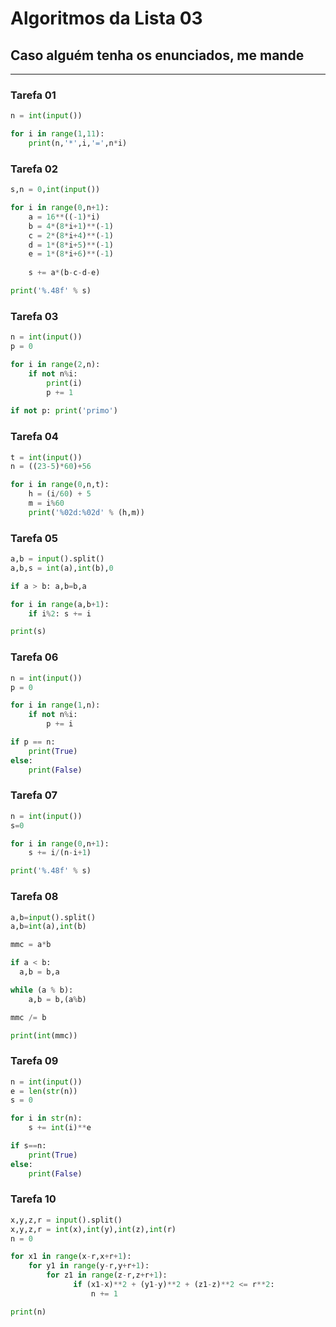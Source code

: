 # Algoritmos da Lista 03
## Caso alguém tenha os enunciados, me mande
---
### Tarefa 01
```python
n = int(input())

for i in range(1,11):
    print(n,'*',i,'=',n*i)
```
### Tarefa 02
```python
s,n = 0,int(input())

for i in range(0,n+1):
    a = 16**((-1)*i)
    b = 4*(8*i+1)**(-1)
    c = 2*(8*i+4)**(-1)
    d = 1*(8*i+5)**(-1)
    e = 1*(8*i+6)**(-1)
    
    s += a*(b-c-d-e)

print('%.48f' % s)
```
### Tarefa 03
```python
n = int(input())
p = 0

for i in range(2,n):
    if not n%i:
        print(i)
        p += 1
        
if not p: print('primo')
```
### Tarefa 04
```python
t = int(input())
n = ((23-5)*60)+56

for i in range(0,n,t):
    h = (i/60) + 5
    m = i%60
    print('%02d:%02d' % (h,m))
```
### Tarefa 05
```python
a,b = input().split()
a,b,s = int(a),int(b),0

if a > b: a,b=b,a

for i in range(a,b+1):
    if i%2: s += i

print(s)
```
### Tarefa 06
```python
n = int(input())
p = 0

for i in range(1,n):
    if not n%i:
        p += i

if p == n:
    print(True)
else:
    print(False)
```
### Tarefa 07
```python
n = int(input())
s=0

for i in range(0,n+1):
    s += i/(n-i+1)

print('%.48f' % s)
```
### Tarefa 08
```python
a,b=input().split()
a,b=int(a),int(b)

mmc = a*b

if a < b:
  a,b = b,a

while (a % b):
    a,b = b,(a%b)

mmc /= b

print(int(mmc))
```
### Tarefa 09
```python
n = int(input())
e = len(str(n))
s = 0

for i in str(n):
    s += int(i)**e

if s==n:
    print(True)
else:
    print(False)
```
### Tarefa 10
```python
x,y,z,r = input().split()
x,y,z,r = int(x),int(y),int(z),int(r)
n = 0

for x1 in range(x-r,x+r+1):
    for y1 in range(y-r,y+r+1):
        for z1 in range(z-r,z+r+1):
              if (x1-x)**2 + (y1-y)**2 + (z1-z)**2 <= r**2:
                  n += 1

print(n)
```
